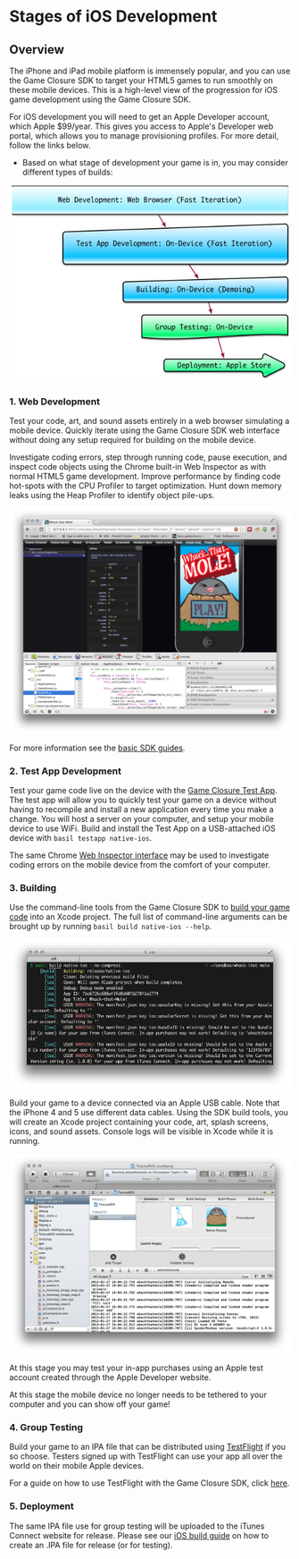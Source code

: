 # Stages of iOS Development

## Overview

The iPhone and iPad mobile platform is immensely popular, and you can use the Game Closure SDK to target your HTML5 games to run smoothly on these mobile devices.  This is a high-level view of the progression for iOS game development using the Game Closure SDK.

For iOS development you will need to get an Apple Developer account, which Apple  $99/year.  This gives you access to Apple's Developer web portal, which allows you to manage provisioning profiles.  For more detail, follow the links below.

* Based on what stage of development your game is in, you may consider different types of builds:

<img src="./assets/ios/stages.png"></img>

### 1. Web Development

Test your code, art, and sound assets entirely in a web browser simulating a mobile device.  Quickly iterate using the Game Closure SDK web interface without doing any setup required for building on the mobile device.

Investigate coding errors, step through running code, pause execution, and inspect code objects using the Chrome built-in Web Inspector as with normal HTML5 game development.  Improve performance by finding code hot-spots with the CPU Profiler to target optimization.  Hunt down memory leaks using the Heap Profiler to identify object pile-ups.

<img src="./assets/web-dev.png"></img>

For more information see the [basic SDK guides](../guide/quick-start.html).

### 2. Test App Development

Test your game code live on the device with the [Game Closure Test App](./test_app.html).  The test app will allow you to quickly test your game on a device without having to recompile and install a new application every time you make a change.  You will host a server on your computer, and setup your mobile device to use WiFi.  Build and install the Test App on a USB-attached iOS device with `basil testapp native-ios`.

The same Chrome [Web Inspector interface](./ios-remote-debug.html) may be used to investigate coding errors on the mobile device from the comfort of your computer.

### 3. Building

Use the command-line tools from the Game Closure SDK to [build your game code](./ios-build.html) into an Xcode project.  The full list of command-line arguments can be brought up by running `basil build native-ios --help`.

<img src="./assets/ios/ios-build-console.png"></img>

Build your game to a device connected via an Apple USB cable.  Note that the iPhone 4 and 5 use different data cables.  Using the SDK build tools, you will create an Xcode project containing your code, art, splash screens, icons, and sound assets.  Console logs will be visible in Xcode while it is running.

<img src="./assets/ios/ios-build-Xcode.png"></img>

At this stage you may test your in-app purchases using an Apple test account created through the Apple Developer website.

At this stage the mobile device no longer needs to be tethered to your computer and you can show off your game!

### 4. Group Testing

Build your game to an IPA file that can be distributed using [TestFlight](http://testflightapp.com) if you so choose.  Testers signed up with TestFlight can use your app all over the world on their mobile Apple devices.

For a guide on how to use TestFlight with the Game Closure SDK, click [here](./ios-testflight.html).

### 5. Deployment

The same IPA file use for group testing will be uploaded to the iTunes Connect website for release.  Please see our [iOS build guide](./ios-build.html) on how to create an .IPA file for release (or for testing).